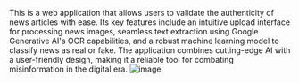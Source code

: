 This is a web application that allows users to validate the authenticity of news articles with ease. Its key features include an intuitive upload interface for processing news images, seamless text extraction using Google Generative AI's OCR capabilities, and a robust machine learning model to classify news as real or fake. The application combines cutting-edge AI with a user-friendly design, making it a reliable tool for combating misinformation in the digital era.
![image](https://github.com/user-attachments/assets/40a4fa63-31ae-4c34-9f83-5477c4335bf7)
